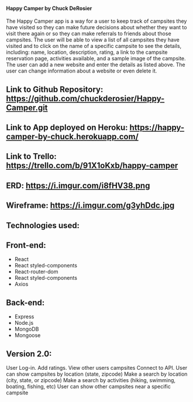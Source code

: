 #### Happy Camper by Chuck DeRosier

The Happy Camper app is a way for a user to keep track of campsites they have visited so they can make future decisions about whether they want to visit there again or so they can make referrals to friends about those campsites.
The user will be able to view a list of all campsites they have visited and to click on the name of a specific campsite to see the details, including: name, location, description, rating, a link to the campsite reservation page, activities available, and a sample image of the campsite.
The user can add a new website and enter the details as listed above.
The user can change information about a website or even delete it.

## Link to Github Repository: https://github.com/chuckderosier/Happy-Camper.git

## Link to App deployed on Heroku: https://happy-camper-by-chuck.herokuapp.com/

## Link to Trello: https://trello.com/b/91X1oKxb/happy-camper

## ERD: https://i.imgur.com/i8fHV38.png

## Wireframe: https://i.imgur.com/g3yhDdc.jpg

## Technologies used: 
## Front-end:
- React
- React styled-components
- React-router-dom 
- React styled-components 
- Axios
## Back-end:
- Express
- Node.js
- MongoDB
- Mongoose

## Version 2.0:
User Log-in.
Add ratings.
View other users campsites
Connect to API.
User can show campsites by location (state, zipcode)
Make a search by location (city, state, or zipcode)
Make a search by activities (hiking, swimming, boating, fishing, etc)
User can show other campsites near a specific campsite